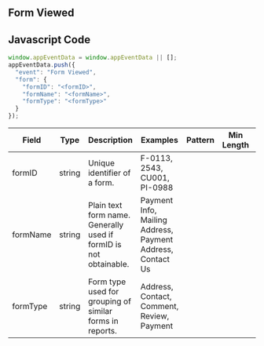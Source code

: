 ## Form Viewed

## Javascript Code
```js
window.appEventData = window.appEventData || [];
appEventData.push({
  "event": "Form Viewed",
  "form": {
    "formID": "<formID>",
    "formName": "<formName>",
    "formType": "<formType>"
  }
});
```

|Field|Type|Description|Examples|Pattern|Min Length|Max Length|Minimum|Maximum|Multiple Of|
| --- | --- | --- | --- | --- | --- | --- | --- | --- | --- |
|formID|string|Unique identifier of a form. |F-0113, 2543, CU001, PI-0988|||||||
|formName|string|Plain text form name. Generally used if formID is not obtainable. |Payment Info, Mailing Address, Payment Address, Contact Us|||||||
|formType|string|Form type used for grouping of similar forms in reports.  |Address, Contact, Comment, Review, Payment|||||||